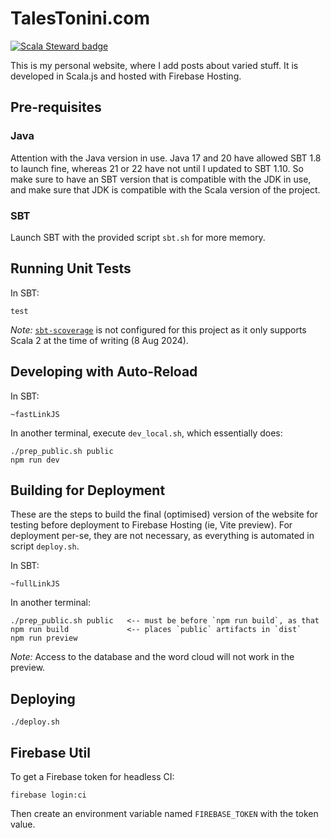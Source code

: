 # TalesTonini.com
[![Scala Steward badge](https://img.shields.io/badge/Scala_Steward-helping-blue.svg?style=flat&logo=data:image/png;base64,iVBORw0KGgoAAAANSUhEUgAAAA4AAAAQCAMAAAARSr4IAAAAVFBMVEUAAACHjojlOy5NWlrKzcYRKjGFjIbp293YycuLa3pYY2LSqql4f3pCUFTgSjNodYRmcXUsPD/NTTbjRS+2jomhgnzNc223cGvZS0HaSD0XLjbaSjElhIr+AAAAAXRSTlMAQObYZgAAAHlJREFUCNdNyosOwyAIhWHAQS1Vt7a77/3fcxxdmv0xwmckutAR1nkm4ggbyEcg/wWmlGLDAA3oL50xi6fk5ffZ3E2E3QfZDCcCN2YtbEWZt+Drc6u6rlqv7Uk0LdKqqr5rk2UCRXOk0vmQKGfc94nOJyQjouF9H/wCc9gECEYfONoAAAAASUVORK5CYII=)](https://scala-steward.org)

This is my personal website, where I add posts about varied stuff. It is developed in Scala.js and hosted with Firebase
Hosting.

## Pre-requisites

### Java

Attention with the Java version in use.  Java 17 and 20 have allowed SBT 1.8 to launch fine, whereas 21 or 22 have not
until I updated to SBT 1.10.  So make sure to have an SBT version that is compatible with the JDK in use, and make sure
that JDK is compatible with the Scala version of the project.

### SBT

Launch SBT with the provided script `sbt.sh` for more memory.

## Running Unit Tests

In SBT:

    test

*Note:* [`sbt-scoverage`](https://github.com/scoverage/sbt-scoverage) is not configured for this project as it only
supports Scala 2 at the time of writing (8 Aug 2024).

## Developing with Auto-Reload

In SBT:

    ~fastLinkJS

In another terminal, execute `dev_local.sh`, which essentially does:

    ./prep_public.sh public
    npm run dev

## Building for Deployment

These are the steps to build the final (optimised) version of the website for testing before deployment to Firebase
Hosting (ie, Vite preview).  For deployment per-se, they are not necessary, as everything is automated in script
`deploy.sh`.

In SBT:

    ~fullLinkJS

In another terminal:

    ./prep_public.sh public   <-- must be before `npm run build`, as that
    npm run build             <-- places `public` artifacts in `dist`
    npm run preview

*Note:* Access to the database and the word cloud will not work in the preview.

## Deploying

    ./deploy.sh

## Firebase Util

To get a Firebase token for headless CI:

    firebase login:ci

Then create an environment variable named `FIREBASE_TOKEN` with the token value.
